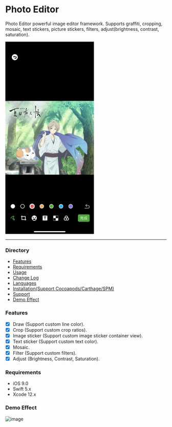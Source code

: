 # Photo Editor

 Photo Editor powerful image editor framework. Supports graffiti, cropping, mosaic, text stickers, picture stickers, filters, adjust(brightness, contrast, saturation).
 
 <img src="https://github.com/longitachi/ImageFolder/blob/master/ZLImageEditor/ZLImageEditor.png" width = "277" height = "600" div align=center/>

---------------
 
 ### Directory
* [Features](#Features)
* [Requirements](#Requirements)
* [Usage](#Usage)
* [Change Log](#ChangeLog)
* [Languages](#Languages)
* [Installation(Support Cocoapods/Carthage/SPM)](#Installation)
* [Support](#Support)
* [Demo Effect](#DemoEffect)

### <a id="Features"></a>Features
- [x] Draw (Support custom line color).
- [x] Crop (Support custom crop ratios).
- [x] Image sticker (Support custom image sticker container view).
- [x] Text sticker  (Support custom text color).
- [x] Mosaic.
- [x] Filter (Support custom filters).
- [x] Adjust (Brightness, Contrast, Saturation).

### <a id="Requirements"></a>Requirements
 * iOS 9.0
 * Swift 5.x
 * Xcode 12.x


### <a id="DemoEffect"></a> Demo Effect
![image](https://github.com/longitachi/ImageFolder/blob/master/ZLImageEditor/editImage.gif)
